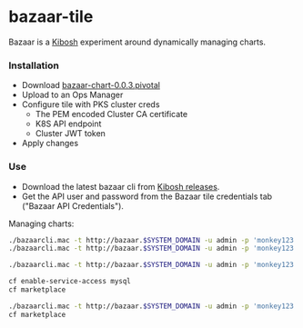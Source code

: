 # bazaar-tile

Bazaar is a [Kibosh](https://github.com/cf-platform-eng/kibosh/)
experiment around dynamically managing charts. 

### Installation

* Download [bazaar-chart-0.0.3.pivotal](https://storage.googleapis.com/kibosh-public/bazaar-chart-0.0.3.pivotal)
* Upload to an Ops Manager
* Configure tile with PKS cluster creds
    - The PEM encoded Cluster CA certificate
    - K8S API endpoint
    - Cluster JWT token
* Apply changes    

### Use

* Download the latest bazaar cli from  [Kibosh releases](https://github.com/cf-platform-eng/kibosh/releases).
* Get the API user and password from the Bazaar tile credentials tab ("Bazaar API Credentials").

Managing charts:

```bash
./bazaarcli.mac -t http://bazaar.$SYSTEM_DOMAIN -u admin -p 'monkey123' list
./bazaarcli.mac -t http://bazaar.$SYSTEM_DOMAIN -u admin -p 'monkey123' save ./sample-charts/mysql-0.8.2.tgz

./bazaarcli.mac -t http://bazaar.$SYSTEM_DOMAIN -u admin -p 'monkey123' list

cf enable-service-access mysql
cf marketplace

./bazaarcli.mac -t http://bazaar.$SYSTEM_DOMAIN -u admin -p 'monkey123' delete mysql
cf marketplace
```
